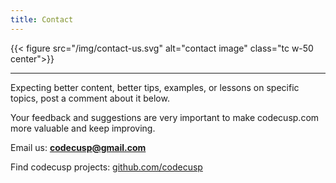 ```yaml
---
title: Contact
---
```


{{< figure src="/img/contact-us.svg" alt="contact image" class="tc w-50 center">}}

---

Expecting better content, better tips, examples, or lessons on specific topics, post a comment about it below. 

Your feedback and suggestions are very important to make codecusp.com more valuable and keep improving. 

Email us: **codecusp@gmail.com**

Find codecusp projects: [github.com/codecusp](https://github.com/codecusp)


